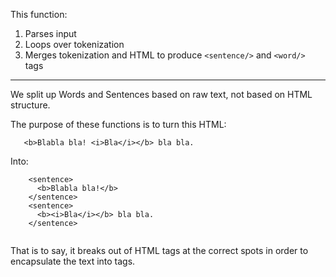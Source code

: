 This function:

1. Parses input
2. Loops over tokenization
3. Merges tokenization and HTML to produce `<sentence/>` and `<word/>` tags

---

We split up Words and Sentences based on raw text, not based on HTML structure.

The purpose of these functions is to turn this HTML:

```
   <b>Blabla bla! <i>Bla</i></b> bla bla.
```

Into:

```
    <sentence>
      <b>Blabla bla!</b>
    </sentence>
    <sentence>
      <b><i>Bla</i></b> bla bla.
    </sentence>
    
```

That is to say, it breaks out of HTML tags at the correct spots in order to encapsulate the text into <sentence/> tags.